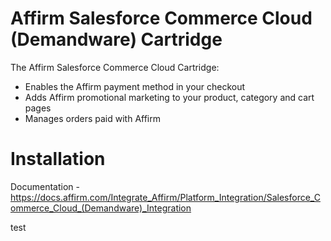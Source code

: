 Affirm Salesforce Commerce Cloud (Demandware) Cartridge
============================
The Affirm Salesforce Commerce Cloud Cartridge:
- Enables the Affirm payment method in your checkout
- Adds Affirm promotional marketing to your product, category and cart pages
- Manages orders paid with Affirm


Installation
============
Documentation - https://docs.affirm.com/Integrate_Affirm/Platform_Integration/Salesforce_Commerce_Cloud_(Demandware)_Integration

test